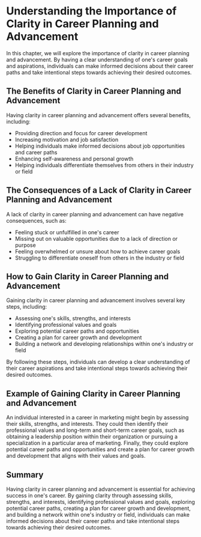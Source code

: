Understanding the Importance of Clarity in Career Planning and Advancement
===================================================================================================

In this chapter, we will explore the importance of clarity in career planning and advancement. By having a clear understanding of one's career goals and aspirations, individuals can make informed decisions about their career paths and take intentional steps towards achieving their desired outcomes.

The Benefits of Clarity in Career Planning and Advancement
----------------------------------------------------------

Having clarity in career planning and advancement offers several benefits, including:

* Providing direction and focus for career development
* Increasing motivation and job satisfaction
* Helping individuals make informed decisions about job opportunities and career paths
* Enhancing self-awareness and personal growth
* Helping individuals differentiate themselves from others in their industry or field

The Consequences of a Lack of Clarity in Career Planning and Advancement
------------------------------------------------------------------------

A lack of clarity in career planning and advancement can have negative consequences, such as:

* Feeling stuck or unfulfilled in one's career
* Missing out on valuable opportunities due to a lack of direction or purpose
* Feeling overwhelmed or unsure about how to achieve career goals
* Struggling to differentiate oneself from others in the industry or field

How to Gain Clarity in Career Planning and Advancement
------------------------------------------------------

Gaining clarity in career planning and advancement involves several key steps, including:

* Assessing one's skills, strengths, and interests
* Identifying professional values and goals
* Exploring potential career paths and opportunities
* Creating a plan for career growth and development
* Building a network and developing relationships within one's industry or field

By following these steps, individuals can develop a clear understanding of their career aspirations and take intentional steps towards achieving their desired outcomes.

Example of Gaining Clarity in Career Planning and Advancement
-------------------------------------------------------------

An individual interested in a career in marketing might begin by assessing their skills, strengths, and interests. They could then identify their professional values and long-term and short-term career goals, such as obtaining a leadership position within their organization or pursuing a specialization in a particular area of marketing. Finally, they could explore potential career paths and opportunities and create a plan for career growth and development that aligns with their values and goals.

Summary
-------

Having clarity in career planning and advancement is essential for achieving success in one's career. By gaining clarity through assessing skills, strengths, and interests, identifying professional values and goals, exploring potential career paths, creating a plan for career growth and development, and building a network within one's industry or field, individuals can make informed decisions about their career paths and take intentional steps towards achieving their desired outcomes.
